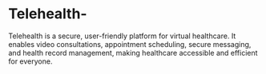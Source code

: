 # Telehealth-
Telehealth is a secure, user-friendly platform for virtual healthcare. It enables video consultations, appointment scheduling, secure messaging, and health record management, making healthcare accessible and efficient for everyone.
